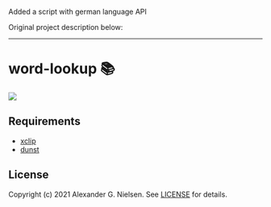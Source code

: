 Added a script with german language API

Original project description below:

---

# word-lookup 📚

![](https://github.com/4lgn/word-lookup/raw/master/word-lookup.gif)

## Requirements

- [xclip](https://github.com/astrand/xclip)
- [dunst](https://github.com/dunst-project/dunst)

## License

Copyright (c) 2021 Alexander G. Nielsen. See [LICENSE](https://github.com/4lgn/word-lookup/blob/master/LICENSE) for details.
